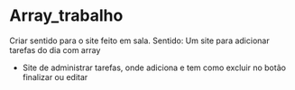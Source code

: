 # Array_trabalho
Criar sentido para o site feito em sala.
Sentido: Um site para adicionar tarefas do dia com array 


- Site de administrar tarefas, onde adiciona e tem como excluir no botão finalizar ou editar
